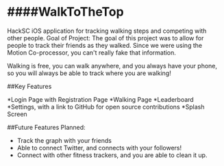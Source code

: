 ####WalkToTheTop
============

HackSC iOS application for tracking walking steps and competing with other people.
Goal of Project:
The goal of this project was to allow for people to track their friends as they walked.
Since we were using the Motion Co-processor, you can't really fake that information.

Walking is free, you can walk anywhere, and you always have your phone, so you will always be able to track
where you are walking!

##Key Features

*Login Page with Registration Page
*Walking Page
*Leaderboard
*Settings, with a link to GitHub for open source contributions
*Splash Screen


##Future Features Planned:

* Track the graph with your friends
* Able to connect Twitter, and connects with your followers!
* Connect with other fitness trackers, and you are able to clean it up.
